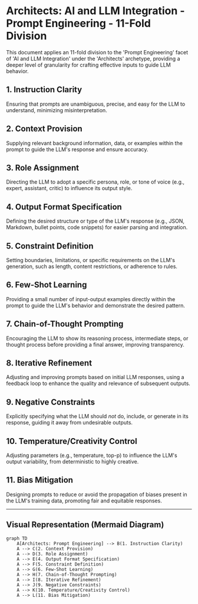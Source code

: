 # Architects: AI and LLM Integration - Prompt Engineering - 11-Fold Division

This document applies an 11-fold division to the 'Prompt Engineering' facet of 'AI and LLM Integration' under the 'Architects' archetype, providing a deeper level of granularity for crafting effective inputs to guide LLM behavior.

## 1. Instruction Clarity

Ensuring that prompts are unambiguous, precise, and easy for the LLM to understand, minimizing misinterpretation.

## 2. Context Provision

Supplying relevant background information, data, or examples within the prompt to guide the LLM's response and ensure accuracy.

## 3. Role Assignment

Directing the LLM to adopt a specific persona, role, or tone of voice (e.g., expert, assistant, critic) to influence its output style.

## 4. Output Format Specification

Defining the desired structure or type of the LLM's response (e.g., JSON, Markdown, bullet points, code snippets) for easier parsing and integration.

## 5. Constraint Definition

Setting boundaries, limitations, or specific requirements on the LLM's generation, such as length, content restrictions, or adherence to rules.

## 6. Few-Shot Learning

Providing a small number of input-output examples directly within the prompt to guide the LLM's behavior and demonstrate the desired pattern.

## 7. Chain-of-Thought Prompting

Encouraging the LLM to show its reasoning process, intermediate steps, or thought process before providing a final answer, improving transparency.

## 8. Iterative Refinement

Adjusting and improving prompts based on initial LLM responses, using a feedback loop to enhance the quality and relevance of subsequent outputs.

## 9. Negative Constraints

Explicitly specifying what the LLM should *not* do, include, or generate in its response, guiding it away from undesirable outputs.

## 10. Temperature/Creativity Control

Adjusting parameters (e.g., temperature, top-p) to influence the LLM's output variability, from deterministic to highly creative.

## 11. Bias Mitigation

Designing prompts to reduce or avoid the propagation of biases present in the LLM's training data, promoting fair and equitable responses.

---

## Visual Representation (Mermaid Diagram)

```mermaid
graph TD
    A[Architects: Prompt Engineering] --> B(1. Instruction Clarity)
    A --> C(2. Context Provision)
    A --> D(3. Role Assignment)
    A --> E(4. Output Format Specification)
    A --> F(5. Constraint Definition)
    A --> G(6. Few-Shot Learning)
    A --> H(7. Chain-of-Thought Prompting)
    A --> I(8. Iterative Refinement)
    A --> J(9. Negative Constraints)
    A --> K(10. Temperature/Creativity Control)
    A --> L(11. Bias Mitigation)
```
